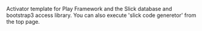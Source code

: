 Activator template for Play Framework and the Slick database and bootstrap3 access library.
You can also execute 'slick code generetor' from the top page.
